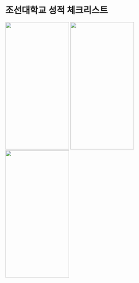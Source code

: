 
# 조선대학교 성적 체크리스트







<img src="https://user-images.githubusercontent.com/43926186/155357076-a486b44c-9964-4a67-8b8f-af57eb95b5a5.png"  width="200" height="400"/>
<img src="https://user-images.githubusercontent.com/43926186/155357143-eb7977d5-db7b-43cb-8d5e-7eaa71e0b40d.png"  width="200" height="400"/>
<img src="https://user-images.githubusercontent.com/43926186/155357160-59c60ae2-69df-46dd-a8c7-3d8a968d6ff0.png"  width="200" height="400"/>

